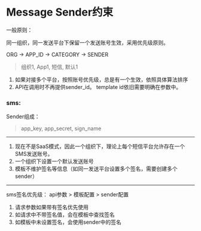 # Message Sender约束

一般原则：

同一组织，同一发送平台下保留一个发送账号生效，采用优先级原则。

ORG -> APP_ID -> CATEGORY -> SENDER
> 组织1, App1,  短信,  默认1

1. 如果对接多个平台，按照账号优先级，总是有一个生效，依照具体算法排序
2. API在调用时不再提供sender_id。 template id依旧需要明确在参数中。


### sms:

Sender组成： 
>app_key, app_secret, sign_name
----
1. 现在不是SaaS模式，因此一个组织下，理论上每个短信平台允许存在一个SMS发送账号。
2. 一个组织下设置一个默认发送账号
3. 模板不维护签名等信息（如同一发送平台设置多个签名，需要创建多个sender）
----
sms签名优先级： api参数 > 模板配置 > sender配置
1. 请求参数如果带有签名优先使用
2. 如请求中不带签名值，会在模板中查找签名
3. 如模板中未设置签名，会使用sender中的签名
